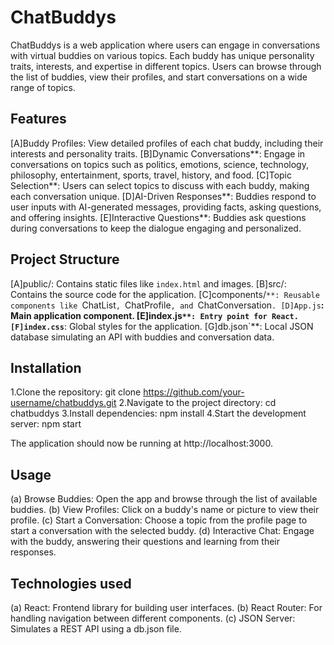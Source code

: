 # ChatBuddys

ChatBuddys is a web application where users can engage in conversations with virtual buddies on various topics. Each buddy has unique personality traits, interests, and expertise in different topics. Users can browse through the list of buddies, view their profiles, and start conversations on a wide range of topics.

## Features

[A]Buddy Profiles: View detailed profiles of each chat buddy, including their interests and personality traits.
[B]Dynamic Conversations**: Engage in conversations on topics such as politics, emotions, science, technology, philosophy, entertainment, sports, travel, history, and food.
[C]Topic Selection**: Users can select topics to discuss with each buddy, making each conversation unique.
[D]AI-Driven Responses**: Buddies respond to user inputs with AI-generated messages, providing facts, asking questions, and offering insights.
[E]Interactive Questions**: Buddies ask questions during conversations to keep the dialogue engaging and personalized.

## Project Structure

[A]public/: Contains static files like `index.html` and images.
[B]src/: Contains the source code for the application.
[C]components/`**: Reusable components like `ChatList`, `ChatProfile`, and `ChatConversation`.
[D]App.js`**: Main application component.
[E]index.js`**: Entry point for React.
[F]index.css`**: Global styles for the application.
[G]db.json`**: Local JSON database simulating an API with buddies and conversation data.

## Installation

1.Clone the repository:
   git clone https://github.com/your-username/chatbuddys.git
2.Navigate to the project directory:
  cd chatbuddys
3.Install dependencies:
  npm install
4.Start the development server:
  npm start

The application should now be running at http://localhost:3000.

## Usage
(a) Browse Buddies: Open the app and browse through the list of available buddies.
(b) View Profiles: Click on a buddy's name or picture to view their profile.
(c) Start a Conversation: Choose a topic from the profile page to start a conversation with the selected buddy.
(d) Interactive Chat: Engage with the buddy, answering their questions and learning from their responses.

## Technologies used
(a) React: Frontend library for building user interfaces.
(b) React Router: For handling navigation between different components.
(c) JSON Server: Simulates a REST API using a db.json file.